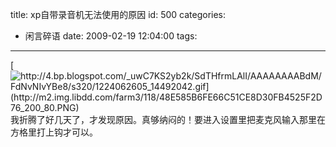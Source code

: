 title: xp自带录音机无法使用的原因
id: 500
categories:
  - 闲言碎语
date: 2009-02-19 12:04:00
tags:
---

[](http://4.bp.blogspot.com/_uwC7KS2yb2k/SdTHfrmLAlI/AAAAAAAABdM/FdNvNIvYBe8/s1600-h/1224062605_14492042.gif)[![http://4.bp.blogspot.com/_uwC7KS2yb2k/SdTHfrmLAlI/AAAAAAAABdM/FdNvNIvYBe8/s320/1224062605_14492042.gif](http://m2.img.libdd.com/farm3/118/48E585B6FE66C51CE8D30FB4525F2D76_200_80.PNG)</img>](http://4.bp.blogspot.com/_uwC7KS2yb2k/SdTHfrmLAlI/AAAAAAAABdM/FdNvNIvYBe8/s320/1224062605_14492042.gif)
</br>我折腾了好几天了，才发现原因。真够纳闷的！要进入设置里把麦克风输入那里在方格里打上钩才可以。
